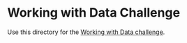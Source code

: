 # Working with Data Challenge

Use this directory for the [Working with Data challenge](https://canvas.uw.edu/courses/1066610/assignments/3383823).
